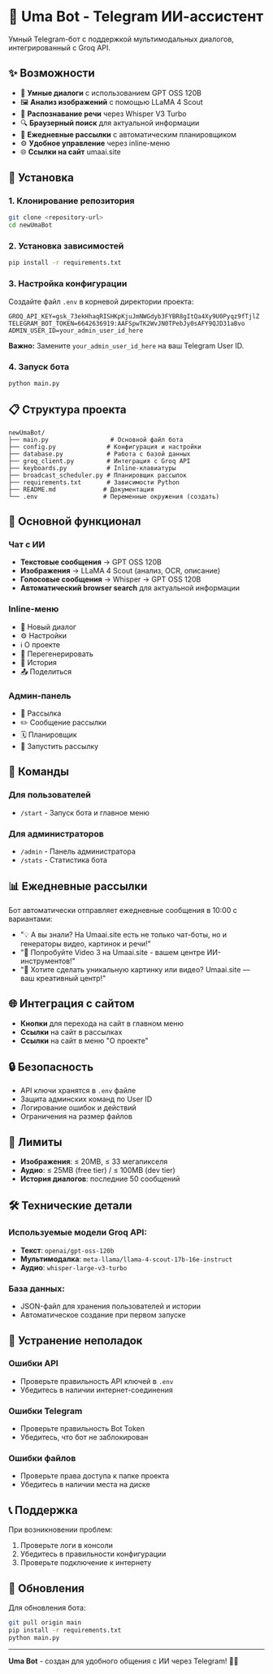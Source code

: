 # 🤖 Uma Bot - Telegram ИИ-ассистент

Умный Telegram-бот с поддержкой мультимодальных диалогов, интегрированный с Groq API.

## ✨ Возможности

- 💬 **Умные диалоги** с использованием GPT OSS 120B
- 🖼️ **Анализ изображений** с помощью LLaMA 4 Scout
- 🎤 **Распознавание речи** через Whisper V3 Turbo
- 🔍 **Браузерный поиск** для актуальной информации
- 📢 **Ежедневные рассылки** с автоматическим планировщиком
- ⚙️ **Удобное управление** через inline-меню
- 🌐 **Ссылки на сайт** umaai.site

## 🚀 Установка

### 1. Клонирование репозитория
```bash
git clone <repository-url>
cd newUmaBot
```

### 2. Установка зависимостей
```bash
pip install -r requirements.txt
```

### 3. Настройка конфигурации

Создайте файл `.env` в корневой директории проекта:
```env
GROQ_API_KEY=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
TELEGRAM_BOT_TOKEN=6642636919:AAFSpwTK2WvJN0TPebJy0sAFY9QJD31aBvo
ADMIN_USER_ID=your_admin_user_id_here
```

**Важно:** Замените `your_admin_user_id_here` на ваш Telegram User ID.

### 4. Запуск бота
```bash
python main.py
```

## 📋 Структура проекта

```
newUmaBot/
├── main.py                 # Основной файл бота
├── config.py              # Конфигурация и настройки
├── database.py            # Работа с базой данных
├── groq_client.py         # Интеграция с Groq API
├── keyboards.py           # Inline-клавиатуры
├── broadcast_scheduler.py # Планировщик рассылок
├── requirements.txt       # Зависимости Python
├── README.md             # Документация
└── .env                  # Переменные окружения (создать)
```

## 🎯 Основной функционал

### Чат с ИИ
- **Текстовые сообщения** → GPT OSS 120B
- **Изображения** → LLaMA 4 Scout (анализ, OCR, описание)
- **Голосовые сообщения** → Whisper → GPT OSS 120B
- **Автоматический browser search** для актуальной информации

### Inline-меню
- 💬 Новый диалог
- ⚙️ Настройки
- ℹ️ О проекте
- 🔄 Перегенерировать
- 📜 История
- 📤 Поделиться

### Админ-панель
- 📢 Рассылка
- ✏️ Сообщение рассылки
- 🗓 Планировщик
- 🚀 Запустить рассылку

## 🔧 Команды

### Для пользователей
- `/start` - Запуск бота и главное меню

### Для администраторов
- `/admin` - Панель администратора
- `/stats` - Статистика бота

## 📊 Ежедневные рассылки

Бот автоматически отправляет ежедневные сообщения в 10:00 с вариантами:

- "💡 А вы знали? На Umaai.site есть не только чат-боты, но и генераторы видео, картинок и речи!"
- "🚀 Попробуйте Video 3 на Umaai.site - вашем центре ИИ-инструментов!"
- "🎨 Хотите сделать уникальную картинку или видео? Umaai.site — ваш креативный центр!"

## 🌐 Интеграция с сайтом

- **Кнопки** для перехода на сайт в главном меню
- **Ссылки** на сайт в рассылках
- **Ссылки** на сайт в меню "О проекте"

## 🔒 Безопасность

- API ключи хранятся в `.env` файле
- Защита админских команд по User ID
- Логирование ошибок и действий
- Ограничения на размер файлов

## 📝 Лимиты

- **Изображения**: ≤ 20MB, ≤ 33 мегапикселя
- **Аудио**: ≤ 25MB (free tier) / ≤ 100MB (dev tier)
- **История диалогов**: последние 50 сообщений

## 🛠️ Технические детали

### Используемые модели Groq API:
- **Текст**: `openai/gpt-oss-120b`
- **Мультимодалка**: `meta-llama/llama-4-scout-17b-16e-instruct`
- **Аудио**: `whisper-large-v3-turbo`

### База данных:
- JSON-файл для хранения пользователей и истории
- Автоматическое создание при первом запуске

## 🚨 Устранение неполадок

### Ошибки API
- Проверьте правильность API ключей в `.env`
- Убедитесь в наличии интернет-соединения

### Ошибки Telegram
- Проверьте правильность Bot Token
- Убедитесь, что бот не заблокирован

### Ошибки файлов
- Проверьте права доступа к папке проекта
- Убедитесь в наличии места на диске

## 📞 Поддержка

При возникновении проблем:
1. Проверьте логи в консоли
2. Убедитесь в правильности конфигурации
3. Проверьте подключение к интернету

## 🔄 Обновления

Для обновления бота:
```bash
git pull origin main
pip install -r requirements.txt
python main.py
```

---

**Uma Bot** - создан для удобного общения с ИИ через Telegram! 🤖✨